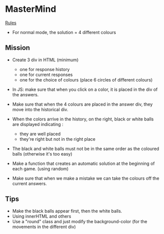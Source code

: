 # MasterMind

[Rules](https://fr.wikipedia.org/wiki/Mastermind)

- For normal mode, the solution = 4 different colours

## Mission

* Create 3 div in HTML (minimum)
	- one for response history
	- one for current responses
	- one for the choice of colours (place 6 circles of different colours)

* In JS: make sure that when you click on a color, it is placed in the div of the answers.

* Make sure that when the 4 colours are placed in the answer div, they move into the historical div.

* When the colors arrive in the history, on the right, black or white balls are displayed indicating :
	- they are well placed
	- they're right but not in the right place

* The black and white balls must not be in the same order as the coloured balls (otherwise it's too easy)

* Make a function that creates an automatic solution at the beginning of each game. (using random)

* Make sure that when we make a mistake we can take the colours off the current answers.

## Tips

* Make the black balls appear first, then the white balls.
* Using innerHTML and others
* Use a "round" class and just modify the background-color (for the movements in the different div)

